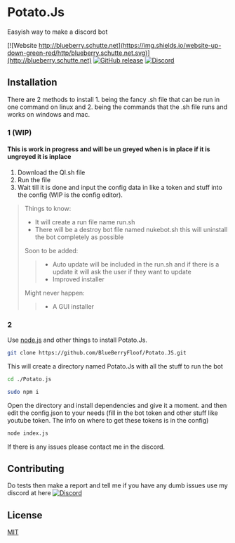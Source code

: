 # Potato.Js

Easyish way to make a discord bot

[![Website http://blueberry.schutte.net](https://img.shields.io/website-up-down-green-red/http/blueberry.schutte.net.svg)](http://blueberry.schutte.net) [![GitHub release](https://img.shields.io/github/release/BlueBerryFloof/Potato.JS.svg)](https://GitHub.com/BlueBerryFloof/Potato.JS/releases/) [![Discord](https://img.shields.io/discord/721527002665975828.svg?label=&logo=discord&logoColor=ffffff&color=7389D8&labelColor=6A7EC2)](https://discord.gg/XN22Nph)


## Installation
There are 2 methods to install 1. being the fancy .sh file that can be run in one command on linux and 2. being the commands that the .sh file runs and works on windows and mac.
### 1 (WIP)
#### This is work in progress and will be un greyed when is in place if it is ungreyed it is inplace
1. Download the QI.sh file
2. Run the file
3. Wait till it is done and input the config data in like a token and stuff into the config (WIP is the config editor).

> Things to know:
> * It will create a run file name run.sh
> * There will be a destroy bot file named nukebot.sh this will uninstall the bot completely as possible
>
> Soon to be added:
>> * Auto update will be included in the run.sh and if there is a update it will ask the user if they want to update
>> * Improved installer
>
> Might never happen: 
>> * A GUI installer

### 2
Use [node.js](https://nodejs.org/) and other things to install Potato.Js.

```bash
git clone https://github.com/BlueBerryFloof/Potato.JS.git
```
This will create a directory named Potato.Js with all the stuff to run the bot
```bash
cd ./Potato.js

sudo npm i
```
Open the directory and install dependencies and give it a moment. and then edit the config.json to your needs (fill in the bot token and other stuff like youtube token. The info on where to get these tokens is in the config)
```bash
node index.js
```
If there is any issues please contact me in the discord.

## Contributing
Do tests then make a report and tell me if you have any dumb issues use my discord at here [![Discord](https://img.shields.io/discord/721527002665975828.svg?label=&logo=discord&logoColor=ffffff&color=7389D8&labelColor=6A7EC2)](https://discord.gg/XN22Nph)

## License
[MIT](https://choosealicense.com/licenses/mit/)
